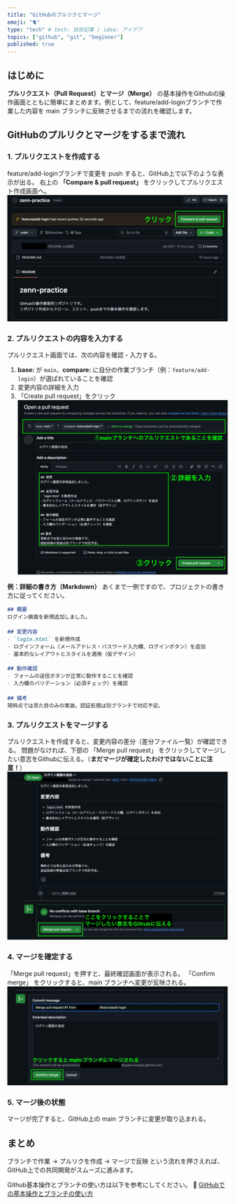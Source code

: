 ```yaml
---
title: "GitHubのプルリクとマージ"
emoji: "🐈"
type: "tech" # tech: 技術記事 / idea: アイデア
topics: ["github", "git", "beginner"]
published: true
---
```


## はじめに
**プルリクエスト（Pull Request）とマージ（Merge）** の基本操作をGithubの操作画面とともに簡単にまとめます。例として、feature/add-loginブランチで作業した内容を main ブランチに反映させるまでの流れを確認します。

## GitHubのプルリクとマージをするまで流れ
### 1. プルリクエストを作成する

feature/add-loginブランチで変更を push すると、GitHub上で以下のような表示が出る。
右上の **「Compare & pull request」** をクリックしてプルリクエスト作成画面へ。
![Githubのプルリクエストボタン](/images/github-pull-request01.webp)  

### 2. プルリクエストの内容を入力する

プルリクエスト画面では、次の内容を確認・入力する。

1. **base:** が `main`、**compare:** に自分の作業ブランチ（例：`feature/add-login`）が選ばれていることを確認  
2. 変更内容の詳細を入力  
3. 「Create pull request」をクリック  
![Githubのプルリクエストボタン](/images/github-pull-request02.webp)  

**例：詳細の書き方（Markdown）**
あくまで一例ですので、プロジェクトの書き方に従ってください。
```md
## 概要
ログイン画面を新規追加しました。

## 変更内容
- `login.html` を新規作成  
- ログインフォーム（メールアドレス・パスワード入力欄、ログインボタン）を追加  
- 基本的なレイアウトとスタイルを適用（仮デザイン）

## 動作確認
- フォームの送信ボタンが正常に動作することを確認  
- 入力欄のバリデーション（必須チェック）を確認  

## 備考
現時点では見た目のみの実装。認証処理は別ブランチで対応予定。
```

### 3. プルリクエストをマージする

プルリクエストを作成すると、変更内容の差分（差分ファイル一覧）が確認できる。
問題がなければ、下部の 「Merge pull request」 をクリックしてマージしたい意志をGithubに伝える。（**まだマージが確定したわけではないことに注意！**）
![GithubのMerge-pull-requestボタン](/images/github-pull-request03.webp)  

### 4. マージを確定する
「Merge pull request」を押すと、最終確認画面が表示される。
「Confirm merge」 をクリックすると、main ブランチへ変更が反映される。
![GithubのMerge-pull-requestボタン](/images/github-pull-request04.webp)  


### 5. マージ後の状態

マージが完了すると、GitHub上の main ブランチに変更が取り込まれる。

## まとめ
ブランチで作業 → プルリクを作成 → マージで反映
という流れを押さえれば、GitHub上での共同開発がスムーズに進みます。

Github基本操作とブランチの使い方は以下を参考にしてください。
📘 [GitHubでの基本操作とブランチの使い方](/articles/20251010_teaching-github-branch-basic)
